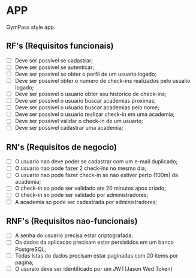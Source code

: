 # APP

GymPass style app.

## RF's (Requisitos funcionais)

- [ ] Deve ser possivel se cadastrar;
- [ ] Deve ser possivel se autenticar;
- [ ] Deve ser possivel se obter o perfil de um usuario logado;
- [ ] Deve ser possivel obter o numero de check-ins realizados pelo usualio logado;
- [ ] Deve ser possivel o usuario obter seu historico de check-ins;
- [ ] Deve ser possivel o usuario buscar academias proximas;
- [ ] Deve ser possivel o usuario buscar academias pelo nome;
- [ ] Deve ser possivel o usuario realizar check-in em uma academia;
- [ ] Deve ser possivel validar o check-in de um usuario;
- [ ] Deve ser possivel cadastrar uma academia;

## RN's (Requisitos de negocio)

- [ ] O usuario nao deve poder se cadastrar com um e-mail duplicado;
- [ ] O usuario nao pode fazer 2 check-ins no mesmo dia;
- [ ] O usuario nao pode fazer check-in se nao estiver perto (100m) da academia;
- [ ] O check-in so pode ser validado ate 20 minutos apos criado;
- [ ] O check-in so pode ser validado por administradores;
- [ ] A academia so pode ser cadastrada por administradores;

## RNF's (Requisitos nao-funcionais)

- [ ] A senha do usuario precisa estar criptografada;
- [ ] Os dados da aplicacao precisam estar persistidos em um banco PostgreSQL;
- [ ] Todas lstas do dados precisam estar paginadas com 20 items por pagina;
- [ ] O usuraio deve ser identificado por um JWT(Jason Wed Token)
